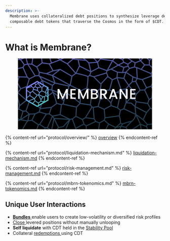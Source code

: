 ```yaml
---
description: >-
  Membrane uses collateralized debt positions to synthesize leverage demand into
  composable debt tokens that traverse the Cosmos in the form of $CDT.
---
```


# What is Membrane?

<figure><img src=".gitbook/assets/image.png" alt=""><figcaption></figcaption></figure>

{% content-ref url="protocol/overview/" %}
[overview](protocol/overview/)
{% endcontent-ref %}

{% content-ref url="protocol/liquidation-mechanism.md" %}
[liquidation-mechanism.md](protocol/liquidation-mechanism.md)
{% endcontent-ref %}

{% content-ref url="protocol/risk-management.md" %}
[risk-management.md](protocol/risk-management.md)
{% endcontent-ref %}

{% content-ref url="protocol/mbrn-tokenomics.md" %}
[mbrn-tokenomics.md](protocol/mbrn-tokenomics.md)
{% endcontent-ref %}

## Unique User Interactions

* [**Bundles** ](protocol/overview/asset-bundles.md)enable users to create low-volatility or diversified risk profiles
* [Close ](smart-contracts/positions.md#closeposition)levered positions without manually unlooping
* **Self liquidate** with CDT held in the [Stability Pool](smart-contracts/stability-pool.md)
* Collateral [redemptions ](smart-contracts/positions.md#redeemcollateral)using CDT
